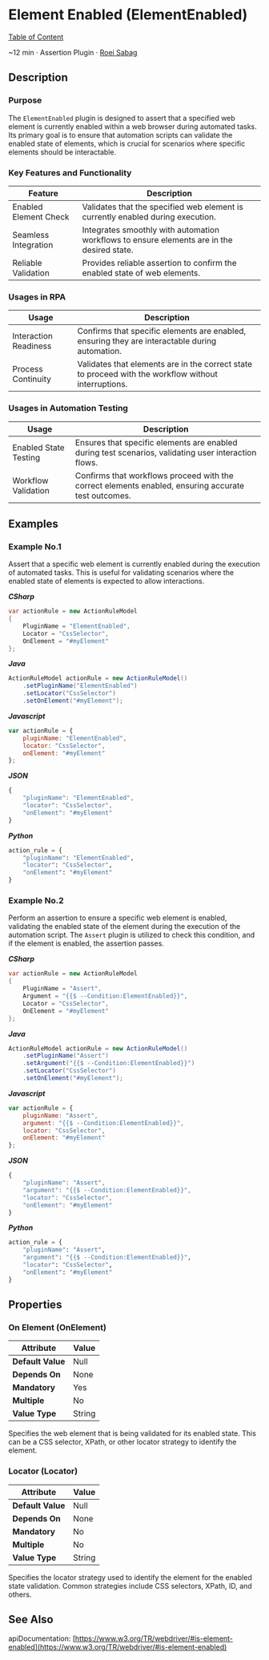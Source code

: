 # Element Enabled (ElementEnabled)

[Table of Content](../Home.md)  

~12 min · Assertion Plugin · [Roei Sabag](https://www.linkedin.com/in/roei-sabag-247aa18/)

## Description

### Purpose

The `ElementEnabled` plugin is designed to assert that a specified web element is currently enabled within a web browser during automated tasks. 
Its primary goal is to ensure that automation scripts can validate the enabled state of elements, which is crucial for scenarios where specific elements should be interactable.

### Key Features and Functionality

| Feature               | Description                                                                                |
|-----------------------|--------------------------------------------------------------------------------------------|
| Enabled Element Check | Validates that the specified web element is currently enabled during execution.            |
| Seamless Integration  | Integrates smoothly with automation workflows to ensure elements are in the desired state. |
| Reliable Validation   | Provides reliable assertion to confirm the enabled state of web elements.                  |

### Usages in RPA

| Usage                 | Description                                                                                          |
|-----------------------|------------------------------------------------------------------------------------------------------|
| Interaction Readiness | Confirms that specific elements are enabled, ensuring they are interactable during automation.       |
| Process Continuity    | Validates that elements are in the correct state to proceed with the workflow without interruptions. |

### Usages in Automation Testing

| Usage                 | Description                                                                                          |
|-----------------------|------------------------------------------------------------------------------------------------------|
| Enabled State Testing | Ensures that specific elements are enabled during test scenarios, validating user interaction flows. |
| Workflow Validation   | Confirms that workflows proceed with the correct elements enabled, ensuring accurate test outcomes.  |

## Examples

### Example No.1

Assert that a specific web element is currently enabled during the execution of automated tasks. 
This is useful for validating scenarios where the enabled state of elements is expected to allow interactions.

_**CSharp**_

```csharp
var actionRule = new ActionRuleModel
{
    PluginName = "ElementEnabled",
    Locator = "CssSelector",
    OnElement = "#myElement"
};
```

_**Java**_

```java
ActionRuleModel actionRule = new ActionRuleModel()
    .setPluginName("ElementEnabled")
    .setLocator("CssSelector")
    .setOnElement("#myElement");
```

_**Javascript**_

```js
var actionRule = {
    pluginName: "ElementEnabled",
    locator: "CssSelector",
    onElement: "#myElement"
};
```

_**JSON**_

```js
{
    "pluginName": "ElementEnabled",
    "locator": "CssSelector",
    "onElement": "#myElement"
}
```

_**Python**_

```python
action_rule = {
    "pluginName": "ElementEnabled",
    "locator": "CssSelector",
    "onElement": "#myElement"
}
```
### Example No.2

Perform an assertion to ensure a specific web element is enabled, validating the enabled state of the element during the execution of the automation script. 
The `Assert` plugin is utilized to check this condition, and if the element is enabled, the assertion passes.

_**CSharp**_

```csharp
var actionRule = new ActionRuleModel
{
    PluginName = "Assert",
    Argument = "{{$ --Condition:ElementEnabled}}",
    Locator = "CssSelector",
    OnElement = "#myElement"
};
```

_**Java**_

```java
ActionRuleModel actionRule = new ActionRuleModel()
    .setPluginName("Assert")
    .setArgument("{{$ --Condition:ElementEnabled}}")
    .setLocator("CssSelector")
    .setOnElement("#myElement");
```

_**Javascript**_

```js
var actionRule = {
    pluginName: "Assert",
    argument: "{{$ --Condition:ElementEnabled}}",
    locator: "CssSelector",
    onElement: "#myElement"
};
```

_**JSON**_

```js
{
    "pluginName": "Assert",
    "argument": "{{$ --Condition:ElementEnabled}}",
    "locator": "CssSelector",
    "onElement": "#myElement"
}
```

_**Python**_

```python
action_rule = {
    "pluginName": "Assert",
    "argument": "{{$ --Condition:ElementEnabled}}",
    "locator": "CssSelector",
    "onElement": "#myElement"
}
```

## Properties

### On Element (OnElement)

| Attribute         | Value             |
|-------------------|-------------------|
| **Default Value** | Null              |
| **Depends On**    | None              |
| **Mandatory**     | Yes               |
| **Multiple**      | No                |
| **Value Type**    | String|Expression |

Specifies the web element that is being validated for its enabled state. 
This can be a CSS selector, XPath, or other locator strategy to identify the element.

### Locator (Locator)

| Attribute         | Value             |
|-------------------|-------------------|
| **Default Value** | Null              |
| **Depends On**    | None              |
| **Mandatory**     | No                |
| **Multiple**      | No                |
| **Value Type**    | String            |

Specifies the locator strategy used to identify the element for the enabled state validation. 
Common strategies include CSS selectors, XPath, ID, and others.

## See Also

apiDocumentation: [https://www.w3.org/TR/webdriver/#is-element-enabled](https://www.w3.org/TR/webdriver/#is-element-enabled)
